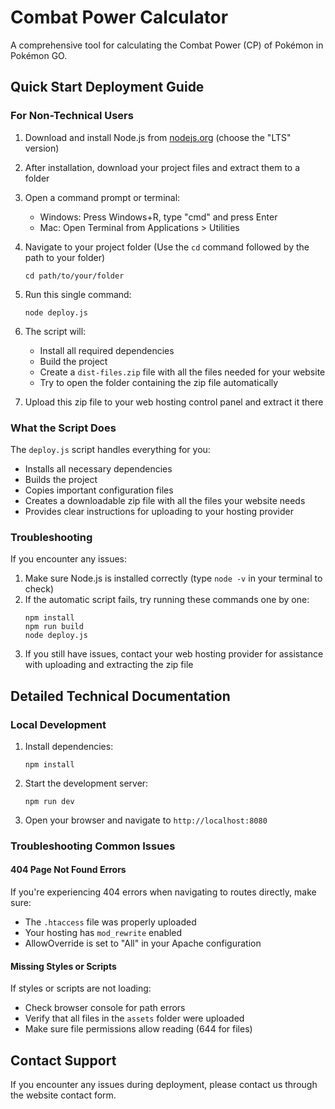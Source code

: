 
# Combat Power Calculator

A comprehensive tool for calculating the Combat Power (CP) of Pokémon in Pokémon GO.

## Quick Start Deployment Guide

### For Non-Technical Users

1. Download and install Node.js from [nodejs.org](https://nodejs.org/) (choose the "LTS" version)

2. After installation, download your project files and extract them to a folder

3. Open a command prompt or terminal:
   - Windows: Press Windows+R, type "cmd" and press Enter
   - Mac: Open Terminal from Applications > Utilities

4. Navigate to your project folder (Use the `cd` command followed by the path to your folder)
   ```
   cd path/to/your/folder
   ```

5. Run this single command:
   ```
   node deploy.js
   ```

6. The script will:
   - Install all required dependencies
   - Build the project
   - Create a `dist-files.zip` file with all the files needed for your website
   - Try to open the folder containing the zip file automatically

7. Upload this zip file to your web hosting control panel and extract it there

### What the Script Does

The `deploy.js` script handles everything for you:
- Installs all necessary dependencies
- Builds the project
- Copies important configuration files
- Creates a downloadable zip file with all the files your website needs
- Provides clear instructions for uploading to your hosting provider

### Troubleshooting

If you encounter any issues:

1. Make sure Node.js is installed correctly (type `node -v` in your terminal to check)
2. If the automatic script fails, try running these commands one by one:
   ```
   npm install
   npm run build
   node deploy.js
   ```
3. If you still have issues, contact your web hosting provider for assistance with uploading and extracting the zip file

## Detailed Technical Documentation

### Local Development

1. Install dependencies:
   ```
   npm install
   ```

2. Start the development server:
   ```
   npm run dev
   ```

3. Open your browser and navigate to `http://localhost:8080`

### Troubleshooting Common Issues

#### 404 Page Not Found Errors

If you're experiencing 404 errors when navigating to routes directly, make sure:
- The `.htaccess` file was properly uploaded
- Your hosting has `mod_rewrite` enabled
- AllowOverride is set to "All" in your Apache configuration

#### Missing Styles or Scripts

If styles or scripts are not loading:
- Check browser console for path errors
- Verify that all files in the `assets` folder were uploaded
- Make sure file permissions allow reading (644 for files)

## Contact Support

If you encounter any issues during deployment, please contact us through the website contact form.
